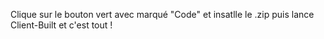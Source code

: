 Clique sur le bouton vert avec marqué "Code" et insatlle le .zip puis lance Client-Built et c'est tout !
